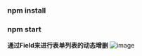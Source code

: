 ### npm install 
### npm start
**通过Field来进行表单列表的动态增删**
![image](https://user-images.githubusercontent.com/21334770/186138555-4d51e7c4-0b86-4038-baf4-822d756ed643.png)
